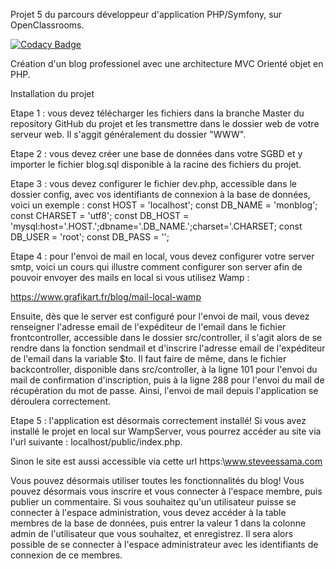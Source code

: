 Projet 5 du parcours développeur d'application PHP/Symfony, sur OpenClassrooms. 

[![Codacy Badge](https://app.codacy.com/project/badge/Grade/21ef57098f88472294b388417a168687)](https://www.codacy.com/manual/Steve237/Project5?utm_source=github.com&amp;utm_medium=referral&amp;utm_content=Steve237/Project5&amp;utm_campaign=Badge_Grade)

Création d'un blog professionel avec une architecture MVC Orienté objet en PHP.

Installation du projet

Etape 1 : vous devez télécharger les fichiers dans la branche Master du repository GitHub du projet et les transmettre dans le dossier web de votre serveur web.  Il s'aggit généralement du dossier "WWW".

Etape 2 : vous devez créer une base de données dans votre SGBD et y importer le fichier blog.sql disponible à la racine des fichiers du projet.

Etape 3 : vous devez configurer le fichier dev.php, accessible dans le dossier config, avec vos identifiants de connexion à la base de données, voici un exemple : 
const HOST = 'localhost';
const DB_NAME = 'monblog';
const CHARSET = 'utf8';
const DB_HOST = 'mysql:host='.HOST.';dbname='.DB_NAME.';charset='.CHARSET;
const DB_USER = 'root';
const DB_PASS = '';

Etape 4 : pour l'envoi de mail en local, vous devez configurer votre server smtp, voici un cours qui illustre comment configurer son server afin de pouvoir envoyer des mails en local si vous utilisez Wamp :

https://www.grafikart.fr/blog/mail-local-wamp

Ensuite, dès que le server est configuré pour l'envoi de mail, vous devez renseigner l'adresse email de l'expéditeur de l'email dans le fichier frontcontroller, accessible dans le dossier src/controller, il s'agit 
alors de se rendre dans la fonction sendmail et d'inscrire l'adresse email de l'expéditeur de l'email dans la variable $to. Il faut faire de même, dans le fichier backcontroller, disponible dans src/controller,
à la ligne 101 pour l'envoi du mail de confirmation d'inscription, puis à la ligne 288 pour l'envoi du mail de récupération du mot de passe. Ainsi, l'envoi de mail depuis l'application se déroulera correctement.

Etape 5 : l'application est désormais correctement installé! 
Si vous avez installé le projet en local sur WampServer, vous pourrez accéder au site via l'url suivante : localhost/public/index.php. 

Sinon le site est aussi accessible via cette url https:\\www.steveessama.com

Vous pouvez désormais utiliser toutes les fonctionnalités du blog! Vous pouvez désormais vous inscrire et vous connecter à l'espace membre, puis publier un commentaire.
Si vous souhaitez qu'un utilisateur puisse se connecter à l'espace administration, vous devez accéder à la table membres de la base de données, puis entrer la valeur 1 dans la colonne admin de l'utilisateur que vous souhaitez, et enregistrez. Il sera alors possible
de se connecter à l'espace administrateur avec les identifiants de connexion de ce membres.
